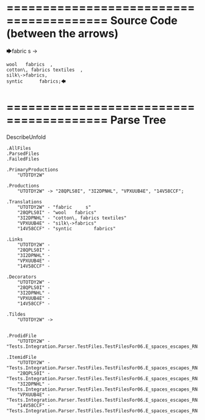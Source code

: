 ========================================
Source Code (between the arrows)
========================================

🡆fabric     s 	->

	wool   fabrics	,
	cotton\, fabrics textiles  ,
    silk\->fabrics,
    syntic 		fabrics;🡄

========================================
Parse Tree
========================================
DescribeUnfold

    .AllFiles
    .ParsedFiles
    .FailedFiles

    .PrimaryProductions
        "UTOTDY2W" 

    .Productions
        "UTOTDY2W" -> "28QPLS0I", "3I2DPNHL", "VPXUUB4E", "14V58CCF";

    .Translations
        "UTOTDY2W" - "fabric     s"
        "28QPLS0I" - "wool   fabrics"
        "3I2DPNHL" - "cotton\, fabrics textiles"
        "VPXUUB4E" - "silk\->fabrics"
        "14V58CCF" - "syntic 		fabrics"

    .Links
        "UTOTDY2W" - 
        "28QPLS0I" - 
        "3I2DPNHL" - 
        "VPXUUB4E" - 
        "14V58CCF" - 

    .Decorators
        "UTOTDY2W" - 
        "28QPLS0I" - 
        "3I2DPNHL" - 
        "VPXUUB4E" - 
        "14V58CCF" - 

    .Tildes
        "UTOTDY2W" -> 


    .ProdidFile
        "UTOTDY2W" - "Tests.Integration.Parser.TestFiles.TestFilesFor06.E_spaces_escapes_RN.ds"

    .ItemidFile
        "UTOTDY2W" - "Tests.Integration.Parser.TestFiles.TestFilesFor06.E_spaces_escapes_RN.ds"
        "28QPLS0I" - "Tests.Integration.Parser.TestFiles.TestFilesFor06.E_spaces_escapes_RN.ds"
        "3I2DPNHL" - "Tests.Integration.Parser.TestFiles.TestFilesFor06.E_spaces_escapes_RN.ds"
        "VPXUUB4E" - "Tests.Integration.Parser.TestFiles.TestFilesFor06.E_spaces_escapes_RN.ds"
        "14V58CCF" - "Tests.Integration.Parser.TestFiles.TestFilesFor06.E_spaces_escapes_RN.ds"

